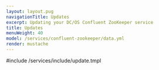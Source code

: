 ```yaml
---
layout: layout.pug
navigationTitle: Updates
excerpt: Updating your DC/OS Confluent ZooKeeper service
title: Updates
menuWeight: 40
model: /services/confluent-zookeeper/data.yml
render: mustache
---
```


#include /services/include/update.tmpl
